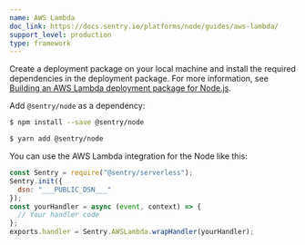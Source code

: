 ```yaml
---
name: AWS Lambda
doc_link: https://docs.sentry.io/platforms/node/guides/aws-lambda/
support_level: production
type: framework
---
```


Create a deployment package on your local machine and install the required dependencies in the deployment package. For more information, see [Building an AWS Lambda deployment package for Node.js](https://aws.amazon.com/premiumsupport/knowledge-center/lambda-deployment-package-nodejs/).

Add `@sentry/node` as a dependency:

```bash {tabTitle:npm}
$ npm install --save @sentry/node
```

```bash {tabTitle:Yarn}
$ yarn add @sentry/node
```

You can use the AWS Lambda integration for the Node like this:
```javascript
const Sentry = require("@sentry/serverless");
Sentry.init({
  dsn: "___PUBLIC_DSN___"
});
const yourHandler = async (event, context) => {
  // Your handler code
};
exports.handler = Sentry.AWSLambda.wrapHandler(yourHandler);
```
